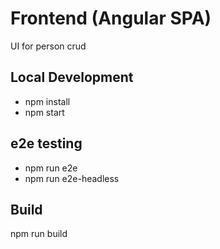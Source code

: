 # Frontend (Angular SPA)
UI for person crud

## Local Development
- npm install
- npm start

## e2e testing
- npm run e2e
- npm run e2e-headless

## Build
npm run build
